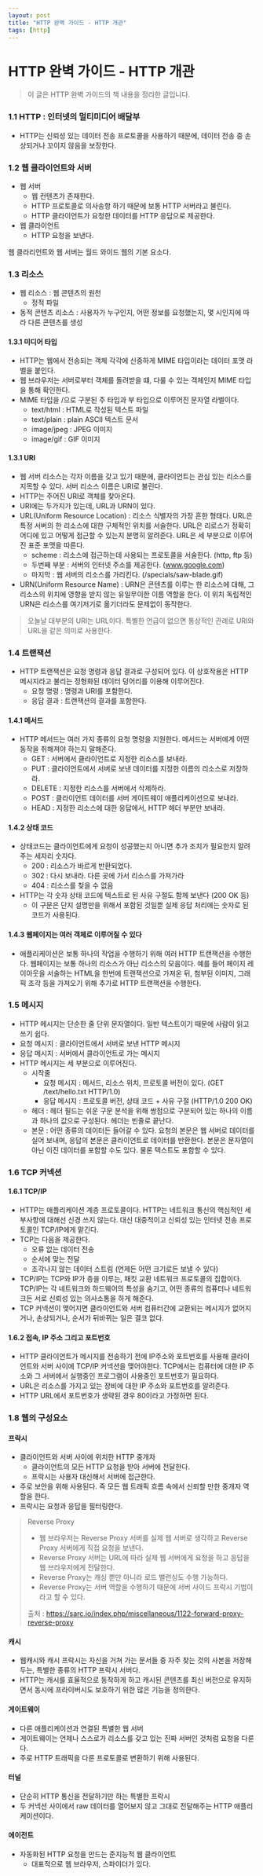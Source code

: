 ```yaml
---
layout: post
title: "HTTP 완벽 가이드 - HTTP 개관" 
tags: [http]
---
```


# HTTP 완벽 가이드 - HTTP 개관

> 이 글은 HTTP 완벽 가이드의 책 내용을 정리한 글입니다.

### 1.1 HTTP : 인터넷의 멀티미디어 배달부

- HTTP는 신뢰성 있는 데이터 전송 프로토콜을 사용하기 때문에, 데이터 전송 중 손상되거나 꼬이지 않음을 보장한다.

### 1.2 웹 클라이언트와 서버

- 웹 서버
  - 웹 컨텐츠가 존재한다.
  - HTTP 프로토콜로 의사송항 하기 때문에 보통 HTTP 서버라고 불린다.
  - HTTP 클라이언트가 요청한 데이터를 HTTP 응답으로 제공한다.
- 웹 클라이언트
  - HTTP 요청을 보낸다.

웹 클라리언트와 웹 서버는 월드 와이드 웹의 기본 요소다.

### 1.3 리소스

- 웹 리소스 : 웹 콘텐츠의 원천
  - 정적 파일
- 동적 콘텐츠 리소스 : 사용자가 누구인지, 어떤 정보를 요청했는지, 몇 시인지에 따라 다른 콘텐츠를 생성

#### 1.3.1 미디어 타입

- HTTP는 웹에서 전송되는 객체 각각에 신중하게 MIME 타입이라는 데이터 포맷 라벨을 붙인다.
- 웹 브라우저는 서버로부터 객체를 돌려받을 떄, 다룰 수 있는 객체인지 MIME 타입을 통해 확인한다.
- MIME 타입을 /으로 구분된 주 타입과 부 타입으로 이루어진 문자열 라벨이다.
  - text/html : HTML로 작성된 텍스트 파일
  - text/plain : plain ASCII 텍스트 문서
  - image/jpeg : JPEG 이미지
  - image/gif : GIF 이미지

#### 1.3.1 URI

- 웹 서버 리소스는 각자 이름을 갖고 있기 때문에, 클라이언트는 관심 있는 리소스를 지목할 수 있다. 서버 리소스 이름은 URI로 불린다.
- HTTP는 주어진 URI로 객체를 찾아온다.
- URI에는 두가지가 있는데, URL과 URN이 있다.
- URL(Uniform Resource Location) : 리소스 식별자의 가장 흔한 형태다. URL은 특정 서버의 한 리소스에 대한 구체적인 위치를 서술한다. URL은 리로스가 정확히 어디에 있고 어떻게 접근할 수 있는지 분명히 알려준다. URL은 세 부분으로 이루어진 표준 포맷을 따른다.
  - scheme : 리소스에 접근하는데 사용되는 프로토콜을 서술한다. (http, ftp 등)
  - 두번째 부분 : 서버의 인터넷 주소를 제공한다. (www.google.com)
  - 마지막 : 웹 서버의 리소스를 가리킨다. (/specials/saw-blade.gif)
- URN(Uniform Resource Name) : URN은 콘텐츠를 이루는 한 리소스에 대해, 그 리소스의 위치에 영향을 받지 않는 유일무이한 이름 역할을 한다. 이 위치 독립적인 URN은 리소스를 여기저기로 옮기더라도 문제없이 동작한다.

> 오늘날 대부분의 URI는 URL이다. 특별한 언급이 없으면 통상적인 관례로 URI와 URL을 같은 의미로 사용한다.

### 1.4 트랜잭션

- HTTP 트랜잭션은 요청 명령과 응답 결과로 구성되어 있다. 이 상호작용은 HTTP 메시지라고 불리는 정형화된 데이터 덩어리를 이용해 이루어진다.
  - 요청 명령 : 명령과 URI를 포함한다.
  - 응답 결과 : 트랜잭션의 결과를 포함한다.

#### 1.4.1 메서드

- HTTP 메서드는 여러 가지 종류의 요청 명령을 지원한다. 메서드는 서버에게 어떤 동작을 취해져야 하는지 말해준다.
  - GET : 서버에서 클라이언트로 지정한 리소스를 보내라.
  - PUT : 클라이언트에서 서버로 보낸 데이터를 지정한 이름의 리소스로 저장하라.
  - DELETE : 지정한 리소스를 서버에서 삭제하라.
  - POST : 클라이언트 데이터를 서버 게이트웨이 애플리케이션으로 보내라.
  - HEAD : 지정한 리소스에 대한 응답에서, HTTP 헤더 부분만 보내라.

#### 1.4.2 상태 코드

- 상태코드는 클라이언트에게 요청이 성공했는지 아니면 추가 조치가 필요한지 알려주는 세자리 숫자다.
  - 200 : 리소스가 바르게 반환되었다.
  - 302 : 다시 보내라. 다른 곳에 가서 리소스를 가져가라
  - 404 : 리소스를 찾을 수 없음
- HTTP는 각 숫자 상태 코드에 텍스트로 된 사유 구절도 함께 보낸다 (200 OK 등)
  - 이 구문은 단지 설명만을 위해서 포함된 것일뿐 실제 응답 처리에는 숫자로 된 코드가 사용된다.

#### 1.4.3 웹페이지는 여러 객체로 이루어질 수 있다

- 애플리케이션은 보통 하나의 작업을 수행하기 위해 여러 HTTP 트랜잭션을 수행한다. 웹페이지는 보통 하나의 리소스가 아닌 리소스의 모음이다. 예를 들어 페이지 레이아웃을 서술하는 HTML을 한번에 트랜잭션으로 가져온 뒤, 첨부된 이미지, 그래픽 조각 등을 가져오기 위해 추가로 HTTP 트랜잭션을 수행한다.

### 1.5 메시지

- HTTP 메시지는 단순한 줄 단위 문자열이다. 일반 텍스트이기 때문에 사람이 읽고 쓰기 쉽다.
- 요청 메시지 : 클라이언트에서 서버로 보낸 HTTP 메시지
- 응답 메시지 : 서버에서 클라이언트로 가는 메시지
- HTTP 메시지는 세 부분으로 이루어진다.
  - 시작줄
    - 요청 메시지 : 메서드, 리소스 위치, 프로토콜 버전이 있다. (GET /text/hello.txt HTTP/1.0)
    - 응답 메시지 : 프로토콜 버전, 상태 코드 + 사유 구절 (HTTP/1.0 200 OK)
  - 헤더 : 헤더 필드는 쉬운 구문 분석을 위해 쌍점으로 구분되어 있는 하나의 이름과 하나의 값으로 구성된다. 헤더는 빈줄로 끝난다.
  - 본문 : 어떤 종류의 데이터든 들어갈 수 있다. 요청의 본문은 웹 서버로 데이터를 실어 보내며, 응답의 본문은 클라이언트로 데이터를 반환한다. 본문은 문자열이 아닌 이진 데이터를 포함할 수도 있다. 물론 텍스트도 포함할 수 있다.

### 1.6 TCP 커넥션

#### 1.6.1 TCP/IP

- HTTP는 애플리케이션 계층 프로토콜이다. HTTP는 네트워크 통신의 핵심적인 세부사항에 대해선 신경 쓰지 않는다. 대신 대중적이고 신뢰성 있는 인터넷 전송 프로토콜인 TCP/IP에게 맡긴다.
- TCP는 다음을 제공한다.
  - 오류 없는 데이터 전송
  - 순서에 맞는 전달
  - 조각나지 않는 데이터 스트림 (언제든 어떤 크기로든 보낼 수 있다)
- TCP/IP는 TCP와 IP가 층을 이루는, 패킷 교환 네트워크 프로토콜의 집합이다. TCP/IP는 각 네트워크와 하드웨어의 특성을 숨기고, 어떤 종류의 컴퓨터나 네트워크든 서로 신뢰성 있는 의사소통을 하게 해준다.
- TCP 커넥션이 맺어지면 클라이언트와 서버 컴퓨터간에 교환되는 메시지가 없어지거나, 손상되거나, 순서가 뒤바뀌는 일은 결코 없다.

#### 1.6.2 접속, IP 주소 그리고 포트번호

- HTTP 클라이언트가 메시지를 전송하기 전에 IP주소와 포트번호를 사용해 클라이언트와 서버 사이에 TCP/IP 커넥션을 맺어야한다. TCP에서는 컴퓨터에 대한 IP 주소와 그 서버에서 실행중인 프로그램이 사용중인 포트번호가 필요하다.
- URL은 리소스를 가지고 있는 장비에 대한 IP 주소와 포트번호를 알려준다.
- HTTP URL에서 포트번호가 생략된 경우 80이라고 가정하면 된다.

### 1.8 웹의 구성요소

#### 프락시

- 클라이언트와 서버 사이에 위치한 HTTP 중개자
  - 클라이언트의 모든 HTTP 요청을 받아 서버에 전달한다. 
  - 프락시는 사용자 대신해서 서버에 접근한다.
- 주로 보안을 위해 사용된다. 즉 모든 웹 트래픽 흐름 속에서 신뢰할 만한 중개자 역할을 한다.
- 프락시는 요청과 응답을 필터링한다. 

> Reverse Proxy
>
> - 웹 브라우저는 Reverse Proxy 서버를 실제 웹 서버로 생각하고 Reverse Proxy 서버에게 직접 요청을 보낸다.
> - Reverse Proxy 서버는 URL에 따라 실제 웹 서버에게 요청을 하고 응답을 웹 브라우저에게 전달한다.
> - Reverse Proxy는 캐싱 뿐만 아니라 로드 밸런싱도 수행 가능하다.
> - Reverse Proxy는 서버 역할을 수행하기 때문에 서버 사이드 프락시 기법이라고 할 수 있다.
>
> 출처 : https://sarc.io/index.php/miscellaneous/1122-forward-proxy-reverse-proxy

#### 캐시

- 웹캐시와 캐시 프락시는 자신을 거쳐 가는 문서들 중 자주 찾는 것의 사본을 저장해 두는, 특별한 종류의 HTTP 프락시 서버다.
- HTTP는 캐시를 효율적으로 동작하게 하고 캐시된 콘텐츠를 최신 버전으로 유지하면서 동시에 프라이버시도 보호하기 위한 많은 기능을 정의한다.

#### 게이트웨이

- 다른 애플리케이션과 연결된 특별한 웹 서버
- 게이트웨이는 언제나 스스로가 리소스를 갖고 있는 진짜 서버인 것처럼 요청을 다룬다.
- 주로 HTTP 트래픽을 다른 프로토콜로 변환하기 위해 사용된다.

#### 터널

- 단순히 HTTP 통신을 전달하기만 하는 특별한 프락시
- 두 커넥션 사이에서 raw 데이터를 열어보지 않고 그대로 전달해주는 HTTP 애플리케이션이다. 

#### 에이전트

- 자동화된 HTTP 요청을 만드는 준지능적 웹 클라이언트
  - 대표적으로 웹 브라우저, 스파이더가 있다.



